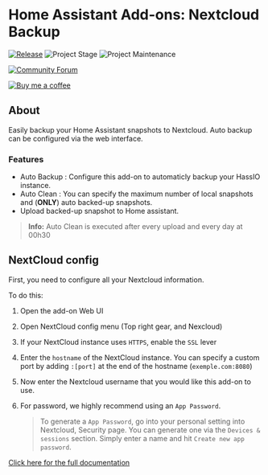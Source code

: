 # Home Assistant Add-ons: Nextcloud Backup

[![Release][release-shield]][release] ![Project Stage][project-stage-shield] ![Project Maintenance][maintenance-shield]

[![Community Forum][forum-shield]][forum]

[![Buy me a coffee][buymeacoffee-shield]][buymeacoffee]

## About

Easily backup your Home Assistant snapshots to Nextcloud.
Auto backup can be configured via the web interface.
### Features
- Auto Backup : Configure this add-on to automaticly backup your HassIO instance.
- Auto Clean : You can specify the maximum number of local snapshots and (__ONLY__) auto backed-up snapshots.
- Upload backed-up snapshot to Home assistant.
> __Info:__
> Auto Clean is executed after every upload and every day at 00h30


## NextCloud config

First, you need to configure all your Nextcloud information.

To do this:
1. Open the add-on Web UI
1. Open NextCloud config menu (Top right gear, and Nexcloud)
1. If your NextCloud instance uses `HTTPS`, enable the `SSL` lever
1. Enter the `hostname` of the NextCloud instance. You can specify a custom port by adding `:[port]` at the end of the hostname (`exemple.com:8080`)
1. Now enter the Nextcloud username that you would like this add-on to use.
1. For password, we highly recommend using an `App Password`.

    >To generate a `App Password`, go into your personal setting into Nextcloud, Security page. You can generate one via the `Devices & sessions` section. Simply enter a name and hit `Create new app password`.


[Click here for the full documentation][docs]


[buymeacoffee-shield]: https://www.buymeacoffee.com/assets/img/guidelines/download-assets-sm-2.svg
[buymeacoffee]: https://www.buymeacoffee.com/seb6596
[docs]: https://github.com/Sebclem/hassio-nextcloud-backup/blob/master/README.md
[forum-shield]: https://img.shields.io/badge/community-forum-brightgreen.svg
[forum]: https://community.home-assistant.io/
[maintenance-shield]: https://img.shields.io/maintenance/yes/2021.svg
[project-stage-shield]: https://img.shields.io/badge/project%20stage-developpement-yellow.svg
[release-shield]: https://img.shields.io/github/release/Sebclem/hassio-nextcloud-backup.svg
[release]:  https://github.com/Sebclem/hassio-nextcloud-backup/releases
